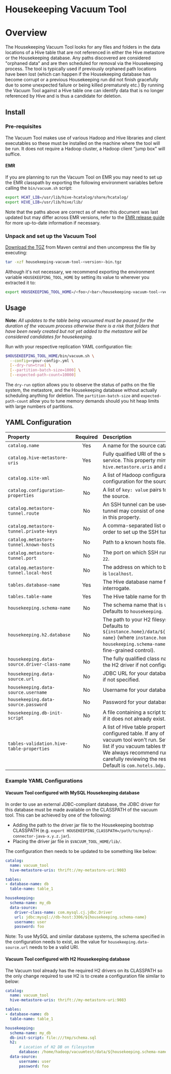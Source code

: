 # Housekeeping Vacuum Tool

# Overview

The Housekeeping Vacuum Tool looks for any files and folders in the data locations of a Hive table that are not referenced in either the Hive metastore or the Housekeeping database. Any paths discovered are considered "orphaned data" and are then scheduled for removal via the Housekeeping process. The tool is typically used if previously orphaned path locations have been lost (which can happen if the Housekeeping database has become corrupt or a previous Housekeeping run did not finish gracefully due to some unexpected failure or being killed prematurely etc.) By running the Vacuum Tool against a Hive table one can identify data that is no longer referenced by Hive and is thus a candidate for deletion.  

## Install

### Pre-requisites

The Vacuum Tool makes use of various Hadoop and Hive libraries and client executables so these must be installed on the machine where the tool will be run. It does not require a Hadoop cluster, a Hadoop client "jump box" will suffice.

#### EMR 

If you are planning to run the Vacuum Tool on EMR you may need to set up the EMR classpath by exporting the following environment variables before calling the `bin/vacuum.sh` script:

```bash
export HCAT_LIB=/usr/lib/hive-hcatalog/share/hcatalog/
export HIVE_LIB=/usr/lib/hive/lib/
```

Note that the paths above are correct as of when this document was last updated but may differ across EMR versions, refer to the [EMR release guide](http://docs.aws.amazon.com/emr/latest/ReleaseGuide/emr-release-components.html) for more up-to-date information if necessary.

### Unpack and set up the Vacuum Tool

[Download the TGZ](https://repository.sonatype.org/service/local/artifact/maven/redirect?r=central-proxy&g=com.hotels&a=housekeeping-vacuum-tool&p=tgz&v=RELEASE&c=bin) from Maven central and then uncompress the file by executing:

```bash
tar -xzf housekeeping-vacuum-tool-<version>-bin.tgz
```

Although it's not necessary, we recommend exporting the environment variable `HOUSEKEEPING_TOOL_HOME` by setting its value to wherever you extracted it to:

```bash
export HOUSEKEEPING_TOOL_HOME=/<foo>/<bar>/housekeeping-vacuum-tool-<version>
```

## Usage

**Note:** _All updates to the table being vacuumed must be paused for the duration of the vacuum process otherwise there is a risk that folders that have been newly created but not yet added to the metastore will be considered candidates for housekeeping._

Run with your respective replication YAML configuration file:

```bash
$HOUSEKEEPING_TOOL_HOME/bin/vacuum.sh \
  --config=<your-config>.yml \
  [--dry-run=true] \
  [--partition-batch-size=1000] \
  [--expected-path-count=10000]
```
      
The `dry-run` option allows you to observe the status of paths on the file system, the metastore, and the Housekeeping database without actually scheduling anything for deletion. The `partition-batch-size` and `expected-path-count` allow you to tune memory demands should you hit heap limits with large numbers of partitions.

## YAML Configuration

|Property|Required|Description|
|:----|:----:|:----|
|`catalog.name`|Yes|A name for the source catalog for events and logging.|
|`catalog.hive-metastore-uris`|Yes|Fully qualified URI of the source cluster's Hive metastore Thrift service. This property mimics the Hive property `hive.metastore.uris` and allows multiple comma separated URIs.|
|`catalog.site-xml`|No|A list of Hadoop configuration XML files to add to the configuration for the source.|
|`catalog.configuration-properties`|No|A list of `key: value` pairs to add to the Hadoop configuration for the source.|
|`catalog.metastore-tunnel.route`|No|An SSH tunnel can be used to connect to source metastores. The tunnel may consist of one or more hops which must be declared in this property.|
|`catalog.metastore-tunnel.private-keys`|No|A comma-separated list of paths to any SSH keys required in order to set up the SSH tunnel.|
|`catalog.metastore-tunnel.known-hosts`|No|Path to a known hosts file.|
|`catalog.metastore-tunnel.port`|No|The port on which SSH runs on the source master node. Default is `22`.|
|`catalog.metastore-tunnel.local-host`|No|The address on which to bind the local end of the tunnel. Default is `localhost`.|
|`tables.database-name`|Yes|The Hive database name for the table the vacuum tool will interrogate.|
|`tables.table-name`|Yes| The Hive table name for the table the vacuum tool will interrogate.|
|`housekeeping.schema-name`|No|The schema name that is used in your housekeeping instance. Defaults to `housekeeping`.|
|`housekeeping.h2.database`|No|The path to your H2 filesystem database specified as a full path. Defaults to `${instance.home}/data/${instance.name}/${housekeeping.schema-name}` (where `instance.home`, `instance.name` and `housekeeping.schema-name` can be configured separately for more fine-grained control).|
|`housekeeping.data-source.driver-class-name` |No|The fully qualified class name of your database driver. Defaults to the H2 driver if not configured.|
|`housekeeping.data-source.url` |No| JDBC URL for your database. Defaults to H2 filesystem database if not specified. |
|`housekeeping.data-source.username` |No| Username for your database.|
|`housekeeping.data-source.password` |No| Password for your database.|
|`housekeeping.db-init-script`|No|A file containing a script to initialise your schema can be provided if it does not already exist.|
|`tables-validation.hive-table-properties`|No| A list of Hive table properties that need to exist in every configured table. If any of these properties do not exist then the vacuum tool won't run. Set this to a custom property or an empty list if you vacuum tables that are not replicated by [Circus Train](https://github.com/HotelsDotCom/circus-train). We always recommend running with `--dry-run=true` first and carefully reviewing the results before doing a "real" vacuum. Default is `com.hotels.bdp.circustrain.replication.event`.|

### Example YAML Configurations

#### Vacuum Tool configured with MySQL Housekeeping database

In order to use an external JDBC-compliant database, the JDBC driver for this database must be made available on the CLASSPATH of the vacuum tool. 
This can be achieved by one of the following:
* Adding the path to the driver jar file to the Housekeeping bootstrap CLASSPATH (e.g. `export HOUSEKEEPING_CLASSPATH=/path/to/mysql-connector-java-x.y.z.jar`). 
* Placing the driver jar file in `$VACUUM_TOOL_HOME/lib/`.

The configuration then needs to be updated to be something like below:

```yaml
catalog:
  name: vacuum_tool
  hive-metastore-uris: thrift://my-metastore-uri:9083

tables:
- database-name: db
  table-name: table_1

housekeeping:
  schema-name: my_db
  data-source:
    driver-class-name: com.mysql.cj.jdbc.Driver
    url: jdbc:mysql://db-host:3306/${housekeeping.schema-name}
    username: user
    password: foo
```

Note: To use MySQL and similar database systems, the schema specified in the configuration needs to exist, as the value for `housekeeping.data-source.url` needs to be a valid URI. 

#### Vacuum Tool configured with H2 Housekeeping database

The Vacuum tool already has the required H2 drivers on its CLASSPATH so the only change required to use H2 is to create a configuration file similar to below:

```yaml
catalog:
  name: vacuum_tool
  hive-metastore-uris: thrift://my-metastore-uri:9083

tables:
- database-name: db
  table-name: table_1

housekeeping:
  schema-name: my_db
  db-init-script: file:///tmp/schema.sql
  h2:
      # Location of H2 DB on filesystem
      database: /home/hadoop/vacuumtest/data/${housekeeping.schema-name}
  data-source:
      username: user
      password: foo
```
          